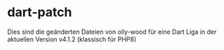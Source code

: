 # dart-patch
Dies sind die geänderten Dateien von olly-wood für eine Dart Liga in der aktuellen Version v4.1.2 (klassisch für PHP8)
